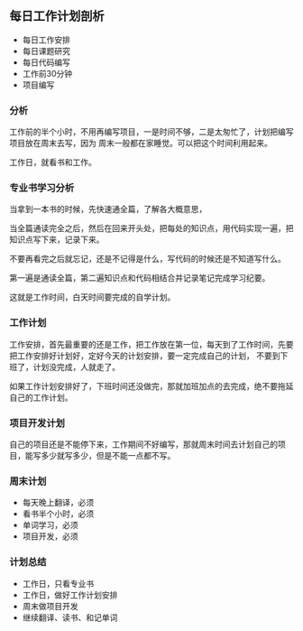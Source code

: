## 每日工作计划剖析

* 每日工作安排
* 每日课题研究
* 每日代码编写
* 工作前30分钟
* 项目编写

### 分析

工作前的半个小时，不用再编写项目，一是时间不够，二是太匆忙了，计划把编写项目放在周末去写，因为
周末一般都在家睡觉。可以把这个时间利用起来。

工作日，就看书和工作。

### 专业书学习分析
当拿到一本书的时候，先快速通全篇，了解各大概意思，

当全篇通读完全之后，然后在回来开头处，把每处的知识点，用代码实现一遍，把知识点写下来，记录下来。

不要再看完之后就忘记，还是不记得是什么，写代码的时候还是不知道写什么。

第一遍是通读全篇，第二遍知识点和代码相结合并记录笔记完成学习纪要。

这就是工作时间，白天时间要完成的自学计划。

### 工作计划

工作安排，首先最重要的还是工作，把工作放在第一位，每天到了工作时间，先要把工作安排好计划好，定好今天的计划安排，要一定完成自己的计划，
不要到下班了，计划没完成，人就走了。

如果工作计划安排好了，下班时间还没做完，那就加班加点的去完成，绝不要拖延自己的工作计划。

### 项目开发计划

自己的项目还是不能停下来，工作期间不好编写，那就周末时间去计划自己的项目，能写多少就写多少，但是不能一点都不写。

### 周末计划

* 每天晚上翻译，必须
* 看书半个小时，必须
* 单词学习，必须
* 项目开发，必须


### 计划总结
* 工作日，只看专业书
* 工作日，做好工作计划安排
* 周末做项目开发
* 继续翻译、读书、和记单词



